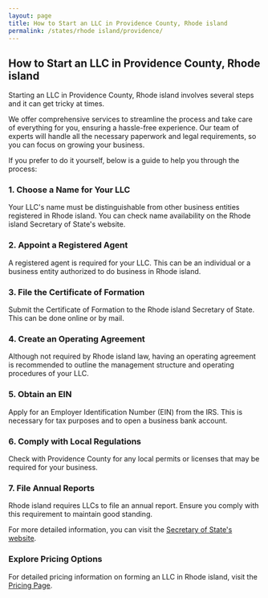 ```yaml
---
layout: page
title: How to Start an LLC in Providence County, Rhode island
permalink: /states/rhode island/providence/
---
```


<h2>How to Start an LLC in Providence County, Rhode island</h2>

<p>Starting an LLC in Providence County, Rhode island involves several steps and it can get tricky at times.</p>

<p>We offer comprehensive services to streamline the process and take care of everything for you, ensuring a hassle-free experience. Our team of experts will handle all the necessary paperwork and legal requirements, so you can focus on growing your business.</p>

<p>If you prefer to do it yourself, below is a guide to help you through the process:</p>

<h3>1. Choose a Name for Your LLC</h3>
<p>Your LLC's name must be distinguishable from other business entities registered in Rhode island. You can check name availability on the Rhode island Secretary of State's website.</p>

<h3>2. Appoint a Registered Agent</h3>
<p>A registered agent is required for your LLC. This can be an individual or a business entity authorized to do business in Rhode island.</p>

<h3>3. File the Certificate of Formation</h3>
<p>Submit the Certificate of Formation to the Rhode island Secretary of State. This can be done online or by mail.</p>

<h3>4. Create an Operating Agreement</h3>
<p>Although not required by Rhode island law, having an operating agreement is recommended to outline the management structure and operating procedures of your LLC.</p>

<h3>5. Obtain an EIN</h3>
<p>Apply for an Employer Identification Number (EIN) from the IRS. This is necessary for tax purposes and to open a business bank account.</p>

<h3>6. Comply with Local Regulations</h3>
<p>Check with Providence County for any local permits or licenses that may be required for your business.</p>

<h3>7. File Annual Reports</h3>
<p>Rhode island requires LLCs to file an annual report. Ensure you comply with this requirement to maintain good standing.</p>

<p>For more detailed information, you can visit the <a href="https://www.sos.rhode island.gov/">Secretary of State's website</a>.</p>

<h3>Explore Pricing Options</h3>
<p>For detailed pricing information on forming an LLC in Rhode island, visit the <a href="{ '/new-pricing/' | relative_url }">Pricing Page</a>.</p>
